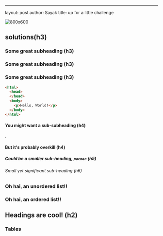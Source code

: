 ---
layout: post
author: Sayak
title: up for a little challenge

![800x600](https://i.picsum.photos/id/688/800/600.jpg)

## solutions(h3)






### Some great subheading (h3)



### Some great subheading (h3)

### Some great subheading (h3)

```html
<html>
  <head>
  </head>
  <body>
    <p>Hello, World!</p>
  </body>
</html>
```




#### You might want a sub-subheading (h4)

.

#### But it's probably overkill (h4)



##### Could be a smaller sub-heading, `pacman` (h5)


###### Small yet significant sub-heading  (h6)



### Oh hai, an unordered list!!

### Oh hai, an ordered list!!




## Headings are cool! (h2)



### Tables

